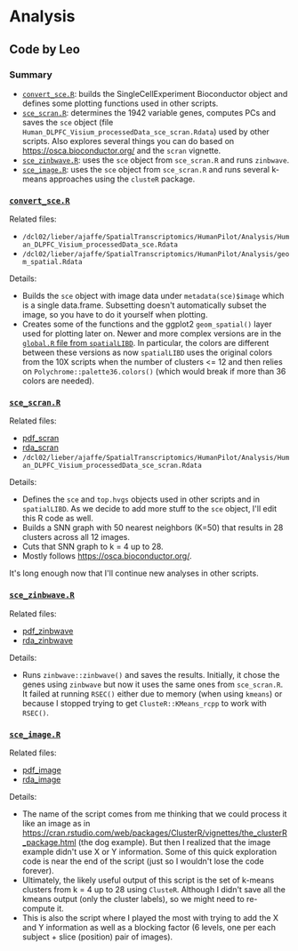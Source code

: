 Analysis
========


## Code by Leo

### Summary

* [`convert_sce.R`](convert_sce.R): builds the SingleCellExperiment Bioconductor object and defines some plotting functions used in other scripts.
* [`sce_scran.R`](sce_scran.R): determines the 1942 variable genes, computes PCs and saves the `sce` object (file `Human_DLPFC_Visium_processedData_sce_scran.Rdata`) used by other scripts. Also explores several things you can do based on https://osca.bioconductor.org/ and the `scran` vignette.
* [`sce_zinbwave.R`](sce_zinbwave.R): uses the `sce` object from `sce_scran.R` and runs `zinbwave`.
* [`sce_image.R`](sce_image.R): uses the `sce` object from `sce_scran.R` and runs several k-means approaches using the `clusteR` package.

### [`convert_sce.R`](convert_sce.R)

Related files:

* `/dcl02/lieber/ajaffe/SpatialTranscriptomics/HumanPilot/Analysis/Human_DLPFC_Visium_processedData_sce.Rdata`
* `/dcl02/lieber/ajaffe/SpatialTranscriptomics/HumanPilot/Analysis/geom_spatial.Rdata`

Details:

* Builds the `sce` object with image data under `metadata(sce)$image` which is a single data.frame. Subsetting doesn't automatically subset the image, so you have to do it yourself when plotting.
* Creates some of the functions and the ggplot2 `geom_spatial()` layer used for plotting later on. Newer and more complex versions are in the [`global.R` file from `spatialLIBD`](https://github.com/LieberInstitute/spatialLIBD/blob/master/global.R). In particular, the colors are different between these versions as now `spatialLIBD` uses the original colors from the 10X scripts when the number of clusters <= 12 and then relies on `Polychrome::palette36.colors()` (which would break if more than 36 colors are needed).

### [`sce_scran.R`](sce_scran.R)

Related files:

* [pdf_scran](pdf_scran/)
* [rda_scran](rda_scran/)
* `/dcl02/lieber/ajaffe/SpatialTranscriptomics/HumanPilot/Analysis/Human_DLPFC_Visium_processedData_sce_scran.Rdata`

Details:

* Defines the `sce` and `top.hvgs` objects used in other scripts and in `spatialLIBD`. As we decide to add more stuff to the `sce` object, I'll edit this R code as well.
* Builds a SNN graph with 50 nearest neighbors (K=50) that results in 28 clusters across all 12 images.
* Cuts that SNN graph to k = 4 up to 28.
* Mostly follows https://osca.bioconductor.org/.

It's long enough now that I'll continue new analyses in other scripts.


### [`sce_zinbwave.R`](sce_zinbwave.R)

Related files:

* [pdf_zinbwave](pdf_zinbwave/)
* [rda_zinbwave](rda_zinbwave/)

Details:

* Runs `zinbwave::zinbwave()` and saves the results. Initially, it chose the genes using `zinbwave` but now it uses the same ones from `sce_scran.R`. It failed at running `RSEC()` either due to memory (when using `kmeans`) or because I stopped trying to get `ClusteR::KMeans_rcpp` to work with `RSEC()`.


### [`sce_image.R`](sce_image.R)

Related files:

* [pdf_image](pdf_image/)
* [rda_image](rda_image/)

Details:

* The name of the script comes from me thinking that we could process it like an image as in https://cran.rstudio.com/web/packages/ClusterR/vignettes/the_clusterR_package.html (the dog example). But then I realized that the image example didn't use X or Y information. Some of this quick exploration code is near the end of the script (just so I wouldn't lose the code forever).
* Ultimately, the likely useful output of this script is the set of k-means clusters from k = 4 up to 28 using `ClusteR`. Although I didn't save all the kmeans output (only the cluster labels), so we might need to re-compute it.
* This is also the script where I played the most with trying to add the X and Y information as well as a blocking factor (6 levels, one per each subject + slice (position) pair of images).

